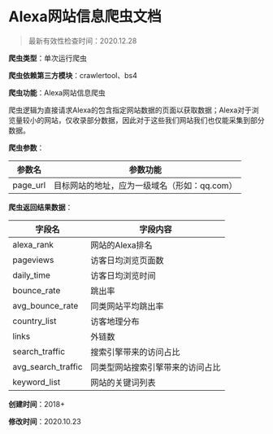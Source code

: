 # Alexa网站信息爬虫文档

> 最新有效性检查时间：2020.12.28

**爬虫类型**：单次运行爬虫

**爬虫依赖第三方模块**：crawlertool、bs4

**爬虫功能**：Alexa网站信息爬虫

爬虫逻辑为直接请求Alexa的包含指定网站数据的页面以获取数据；Alexa对于浏览量较小的网站，仅收录部分数据，因此对于这些我们网站我们也仅能采集到部分数据。

**爬虫参数**：

| 参数名   | 参数功能                                     |
| -------- | -------------------------------------------- |
| page_url | 目标网站的地址，应为一级域名（形如：qq.com） |

**爬虫返回结果数据**：

| 字段名             | 字段内容                         |
| ------------------ | -------------------------------- |
| alexa_rank         | 网站的Alexa排名                  |
| pageviews          | 访客日均浏览页面数               |
| daily_time         | 访客日均浏览时间                 |
| bounce_rate        | 跳出率                           |
| avg_bounce_rate    | 同类网站平均跳出率               |
| country_list       | 访客地理分布                     |
| links              | 外链数                           |
| search_traffic     | 搜索引擎带来的访问占比           |
| avg_search_traffic | 同类型网站搜索引擎带来的访问占比 |
| keyword_list       | 网站的关键词列表                 |

**创建时间**：2018+

**修改时间**：2020.10.23